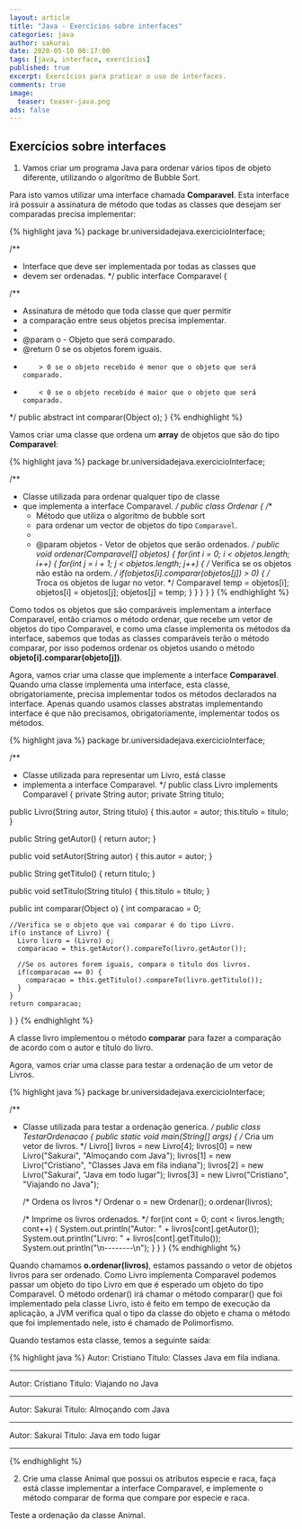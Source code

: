 ```yaml
---
layout: article
title: "Java - Exercícios sobre interfaces"
categories: java
author: sakurai
date: 2020-05-10 00:17:00
tags: [java, interface, exercícios]
published: true
excerpt: Exercícios para praticar o uso de interfaces.
comments: true
image:
  teaser: teaser-java.png
ads: false
---
```


## Exercícios sobre interfaces

1. Vamos criar um programa Java para ordenar vários tipos de objeto diferente, utilizando o algoritmo de Bubble Sort.

Para isto vamos utilizar uma interface chamada **Comparavel**. Esta interface irá possuir a assinatura de método que todas as classes que desejam ser comparadas precisa implementar:

{% highlight java %}
package br.universidadejava.exercicioInterface;

/**
 * Interface que deve ser implementada por todas as classes que 
 * devem ser ordenadas.
 */
public interface Comparavel {

  /**
   * Assinatura de método que toda classe que quer permitir
   * a comparação entre seus objetos precisa implementar.
   * 
   * @param o - Objeto que será comparado.
   * @return 0 se os objetos forem iguais.
   *         > 0 se o objeto recebido é menor que o objeto que será comparado.
   *         < 0 se o objeto recebido é maior que o objeto que será comparado.
   */
  public abstract int comparar(Object o);
}
{% endhighlight %}

Vamos criar uma classe que ordena um **array** de objetos que são do tipo **Comparavel**:

{% highlight java %}
package br.universidadejava.exercicioInterface;

/**
 * Classe utilizada para ordenar qualquer tipo de classe
 * que implementa a interface Comparavel.
 */
public class Ordenar {
  /**
   * Método que utiliza o algoritmo de bubble sort
   * para ordenar um vector de objetos do tipo <code>Comparavel</code>.
   * 
   * @param objetos - Vetor de objetos que serão ordenados.
   */
  public void ordenar(Comparavel[] objetos) {
    for(int i = 0; i < objetos.length; i++) {
      for(int j = i + 1; j < objetos.length; j++) {
        /* Verifica se os objetos não estão na ordem. */
        if(objetos[i].comparar(objetos[j]) > 0) {
          /* Troca os objetos de lugar no vetor. */
          Comparavel temp = objetos[i];
          objetos[i] = objetos[j];
          objetos[j] = temp;
        }
      }
    }
  }
}
{% endhighlight %}

Como todos os objetos que são comparáveis implementam a interface Comparavel, então criamos o método ordenar, que recebe um vetor de objetos do tipo Comparavel, e como uma classe implementa os métodos da interface, sabemos que todas as classes comparáveis terão o método comparar, por isso podemos ordenar os objetos usando o método **objeto[i].comparar(objeto[j])**.

Agora, vamos criar uma classe que implemente a interface **Comparavel**. Quando uma classe implementa uma interface, esta classe, obrigatoriamente, precisa implementar todos os métodos declarados na interface. Apenas quando usamos classes abstratas implementando interface é que não precisamos, obrigatoriamente, implementar todos os métodos.

{% highlight java %}
package br.universidadejava.exercicioInterface;

/**
 * Classe utilizada para representar um Livro, está classe
 * implementa a interface Comparavel.
 */
public class Livro implements Comparavel {
  private String autor;
  private String titulo;

  public Livro(String autor, String titulo) {
    this.autor = autor;
    this.titulo = titulo;
  }

  public String getAutor() {
    return autor;
  }

  public void setAutor(String autor) {
    this.autor = autor;
  }

  public String getTitulo() {
    return titulo;
  }

  public void setTitulo(String titulo) {
    this.titulo = titulo;
  }

  public int comparar(Object o) {
    int comparacao = 0;

    //Verifica se o objeto que vai comparar é do tipo Livro.
    if(o instance of Livro) {
      Livro livro = (Livro) o;
      comparacao = this.getAutor().compareTo(livro.getAutor());
      
      //Se os autores forem iguais, compara o titulo dos livros.
      if(comparacao == 0) {
        comparacao = this.getTitulo().compareTo(livro.getTitulo());
      }
    }
    return comparacao;
  }
}
{% endhighlight %}

A classe livro implementou o método **comparar** para fazer a comparação de acordo com o autor e título do livro.

Agora, vamos criar uma classe para testar a ordenação de um vetor de Livros.

{% highlight java %}
package br.universidadejava.exercicioInterface;

/**
 * Classe utilizada para testar a ordenação generica.
 */
public class TestarOrdenacao {
  public static void main(String[] args) {
    /* Cria um vetor de livros. */
    Livro[] livros = new Livro[4];
    livros[0] = new Livro("Sakurai", "Almoçando com Java");
    livros[1] = new Livro("Cristiano", "Classes Java em fila indiana");
    livros[2] = new Livro("Sakurai", "Java em todo lugar");
    livros[3] = new Livro("Cristiano", "Viajando no Java");

    /* Ordena os livros */
    Ordenar o = new Ordenar();
    o.ordenar(livros);

    /* Imprime os livros ordenados. */
    for(int cont = 0; cont < livros.length; cont++) {
      System.out.println("Autor: " + livros[cont].getAutor());
      System.out.println("Livro: " + livros[cont].getTitulo());
      System.out.println("\n--------\n");
    }
  }
}
{% endhighlight %}

Quando chamamos **o.ordenar(livros)**, estamos passando o vetor de objetos livros para ser ordenado. Como Livro implementa Comparavel podemos passar um objeto do tipo Livro em que é esperado um objeto do tipo Comparavel. O método ordenar() irá chamar o método comparar() que foi implementado pela classe Livro, isto é feito em tempo de execução da aplicação, a JVM verifica qual o tipo da classe do objeto e chama o método que foi implementado nele, isto é chamado de Polimorfismo.

Quando testamos esta classe, temos a seguinte saída:

{% highlight java %}
Autor: Cristiano
Titulo: Classes Java em fila indiana.

---------

Autor: Cristiano
Titulo: Viajando no Java

---------

Autor: Sakurai
Titulo: Almoçando com Java

---------

Autor: Sakurai
Titulo: Java em todo lugar

---------
{% endhighlight %}

2. Crie uma classe Animal que possui os atributos especie e raca, faça está classe implementar a interface Comparavel, e implemente o método comparar de forma que compare por especie e raca.

Teste a ordenação da classe Animal.